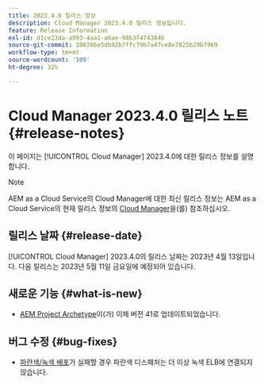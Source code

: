 ```yaml
---
title: 2023.4.0 릴리스 정보
description: Cloud Manager 2023.4.0 릴리스 정보입니다.
feature: Release Information
exl-id: d1ce23da-a993-4aa1-a6ae-9863f474384b
source-git-commit: 200366e5db92b7ffc79b7a47ce8e7825b29b7969
workflow-type: tm+mt
source-wordcount: '109'
ht-degree: 32%

---
```


# Cloud Manager 2023.4.0 릴리스 노트 {#release-notes}

이 페이지는 [!UICONTROL Cloud Manager] 2023.4.0에 대한 릴리스 정보를 설명합니다.

>[!NOTE]
>
>AEM as a Cloud Service의 Cloud Manager에 대한 최신 릴리스 정보는 AEM as a Cloud Service의 현재 릴리스 정보의 [Cloud Manager](https://experienceleague.adobe.com/docs/experience-manager-cloud-service/content/implementing/using-cloud-manager/release-notes-cloud-manager/release-notes-cm-current.html)을(를) 참조하십시오.

## 릴리스 날짜 {#release-date}

[!UICONTROL Cloud Manager] 2023.4.0의 릴리스 날짜는 2023년 4월 13일입니다. 다음 릴리스는 2023년 5월 11일 금요일에 예정되어 있습니다.

## 새로운 기능 {#what-is-new}

* [AEM Project Archetype](https://experienceleague.adobe.com/docs/experience-manager-core-components/using/developing/archetype/overview.html)이(가) 이제 버전 41로 업데이트되었습니다.

## 버그 수정 {#bug-fixes}

* [파란색/녹색 배포](/help/introduction.md#blue-green)가 실패할 경우 파란색 디스패처는 더 이상 녹색 ELB에 연결되지 않습니다.
